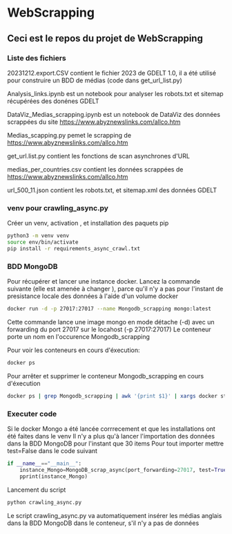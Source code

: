 # WebScrapping
## Ceci est le repos du projet de WebScrapping 


### Liste des fichiers

20231212.export.CSV contient le fichier 2023 de GDELT 1.0, il a été utilisé pour construire un BDD de médias (code dans get_url_list.py)

Analysis_links.ipynb est un notebook pour analyser les robots.txt et sitemap récupérées des donénes GDELT

DataViz_Medias_scrapping.ipynb est un notebook de DataViz des données scrappées du site https://www.abyznewslinks.com/allco.htm

Medias_scapping.py pemet le scrapping de https://www.abyznewslinks.com/allco.htm

get_url.list.py contient les fonctions de scan asynchrones d'URL 

medias_per_countries.csv contient les données scrappées de https://www.abyznewslinks.com/allco.htm

url_500_11.json contient les robots.txt, et sitemap.xml des données GDELT

### venv pour crawling_async.py

Créer un venv, activation , et installation des paquets pip
```bash 
python3 -m venv venv
source env/bin/activate
pip install -r requirements_async_crawl.txt
```


### BDD MongoDB 

Pour récupérer et lancer une instance docker. Lancez la commande suivante (elle est amenée à changer ), parce qu'il n'y a pas 
pour l'instant de presistance locale des données à l'aide d'un volume docker 
```bash
docker run -d -p 27017:27017 --name Mongodb_scrapping mongo:latest
```
Cette commande lance une image mongo en mode détache (-d) avec un forwarding du port 27017 sur le locahost (-p 27017:27017)
Le conteneur porte un nom en l'occurence Mongodb_scrapping

Pour voir les conteneurs en cours d'éxecution:
```bash 
docker ps
```
Pour arrêter et supprimer le conteneur Mongodb_scrapping en cours d'éxecution
```bash
docker ps | grep Mongodb_scrapping | awk '{print $1}' | xargs docker stop | xargs docker rm
```

### Executer code
Si le docker Mongo a été lancée corrrecement et que les installations ont été faites dans le venv
Il n'y a plus qu'à lancer l'importation des données dans la BDD MongoDB pour l'instant que 30 items
Pour tout importer mettre test=False dans le code suivant 
```python
if __name__=="__main__":
    instance_Mongo=MongoDB_scrap_async(port_forwarding=27017, test=True)
    pprint(instance_Mongo)
```

Lancement du script
```bash
python crawling_async.py
```
Le script crawling_async.py va automatiquement insérer les médias anglais dans la BDD MongoDB dans le conteneur, s'il n'y a pas de données

